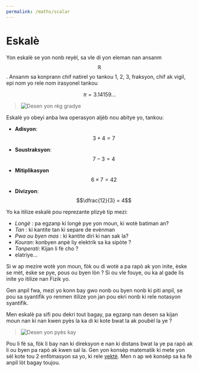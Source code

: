 ```yaml
---
permalink: /maths/scalar
---
```


# Eskalè

Yon eskalè se yon nonb reyèl, sa vle di yon eleman nan ansanm $$\mathbb{R}$$. Ansanm sa konprann chif natirel yo tankou 1, 2, 3, fraksyon, chif ak vigil, epi nom yo rele nom irasyonel tankou

$$ \pi=3.14159... $$

> ![Desen yon règ gradye](/fizikkreyol/scalar/scalaire.png)

Eskalè yo obeyi anba lwa operasyon aljèb nou abitye yo, tankou:

- **Adisyon**:    $$3 + 4 = 7$$

- **Soustraksyon**: $$7 - 3 = 4$$

- **Mitiplikasyon** $$6 \times 7 = 42$$

- **Divizyon**: $$\dfrac{12}{3} = 4$$

Yo ka itilize eskalè pou reprezante plizyè tip mezi:

- *Longè* : pa egzanp ki longè pye yon moun, ki wotè batiman an?
- *Tan* : ki kantite tan ki separe de evènman
- *Pwa ou byen mas* : ki kantite diri ki nan sak la?
- *Kouran*: konbyen anpè liy elektrik sa ka sipòte ?
- *Tanperati*: Kijan li fè cho ?
- elatriye… 

Si w ap mezire wotè yon moun, fòk ou di wotè a pa rapò ak yon inite, èske se mèt, èske se pye, pous ou byen lòn ? Si ou vle fouye, ou ka al gade lis inite yo itilize nan Fizik yo.

Gen anpil fwa, mezi yo konn bay gwo nonb ou byen nonb ki piti anpil, se pou sa syantifik yo renmen itilize yon jan pou ekri nonb ki rele notasyon syantifik.

Men eskalè pa sifi pou dekri tout bagay, pa egzanp nan desen sa kijan moun nan ki nan kwen pyès la ka di ki kote bwat la ak poubèl la ye ?

> ![Desen yon pyès kay](/fizikkreyol/scalar/bezwen_vektè.png)

Pou li fè sa, fòk li bay nan ki direksyon e nan ki distans bwat la ye pa rapò ak li ou byen pa rapò ak kwen sal la. Gen yon konsèp matematik ki mete yon sèl kote tou 2 enfòmasyon sa yo, ki rele [vektè](/fizikkreyol/maths/vector). Men n ap wè konsèp sa ka fè anpil lòt bagay toujou.